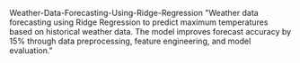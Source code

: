 Weather-Data-Forecasting-Using-Ridge-Regression
"Weather data forecasting using Ridge Regression to predict maximum temperatures based on historical weather data. The model improves forecast accuracy by 15% through data preprocessing, feature engineering, and model evaluation."
